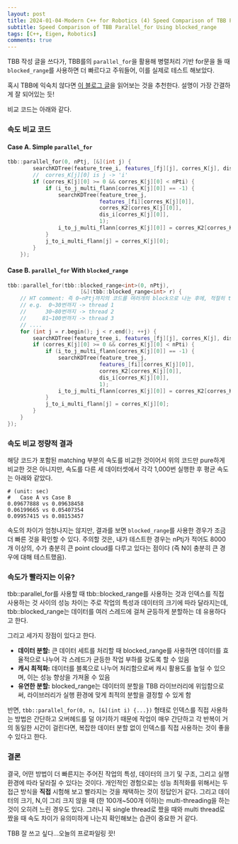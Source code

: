 ```yaml
---
layout: post
title: 2024-01-04-Modern C++ for Robotics (4) Speed Comparison of TBB Parallel_for Using blocked_range 
subtitle: Speed Comparison of TBB Parallel_for Using blocked_range
tags: [C++, Eigen, Robotics]
comments: true
---
```


TBB 작성 글을 쓰다가, TBB를의 `parallel_for`을 활용해 병렬처리 기반 for문을 돌 때 `blocked_range`를 사용하면 더 빠르다고 주워들어, 이를 실제로 테스트 해보았다. 

혹시 TBB에 익숙치 않다면 [이 블로그 글](https://chryswoods.com/parallel_c++/parallel_for.html)을 읽어보는 것을 추천한다. 설명이 가장 간결하게 잘 되어있는 듯! 

비교 코드는 아래와 같다.

### 속도 비교 코드
#### Case A. Simple `parallel_for`

```cpp
tbb::parallel_for(0, nPtj, [&](int j) {
        searchKDTree(feature_tree_i, features_[fj][j], corres_K[j], dis_j[j], 1);
        //  corres_K[j][0] is j -> 'i'
        if (corres_K[j][0] >= 0 && corres_K[j][0] < nPti) {
            if (i_to_j_multi_flann[corres_K[j][0]] == -1) {
                searchKDTree(feature_tree_j,
                             features_[fi][corres_K[j][0]],
                             corres_K2[corres_K[j][0]],
                             dis_i[corres_K[j][0]],
                             1);
                i_to_j_multi_flann[corres_K[j][0]] = corres_K2[corres_K[j][0]][0];
            }
            j_to_i_multi_flann[j] = corres_K[j][0];
        }
    });
```

#### Case B. `parallel_for` With `blocked_range`


```cpp
tbb::parallel_for(tbb::blocked_range<int>(0, nPtj),
                       [&](tbb::blocked_range<int> r) {
    // HT comment: 즉 0~nPtj까지의 코드를 여러개의 block으로 나눈 후에, 적절히 thread에 분배하여 처리한다.
    // e.g.  0~30번까지 -> thread 1
    //      30~80번까지 -> thread 2
    //     81~100번까지 -> thread 3
    // ....                   
    for (int j = r.begin(); j < r.end(); ++j) {
        searchKDTree(feature_tree_i, features_[fj][j], corres_K[j], dis_j[j], 1);
        if (corres_K[j][0] >= 0 && corres_K[j][0] < nPti) {
            if (i_to_j_multi_flann[corres_K[j][0]] == -1) {
                searchKDTree(feature_tree_j,
                             features_[fi][corres_K[j][0]],
                             corres_K2[corres_K[j][0]],
                             dis_i[corres_K[j][0]],
                             1);
                i_to_j_multi_flann[corres_K[j][0]] = corres_K2[corres_K[j][0]][0];
            }
            j_to_i_multi_flann[j] = corres_K[j][0];
        }
    }
});
```

### 속도 비교 정량적 결과 
해당 코드가 포함된 matching 부분의 속도를 비교한 것이어서 위의 코드만 pure하게 비교한 것은 아니지만, 속도를 다른 세 데이터셋에서 각각 1,000번 실행한 후 평균 속도는 아래와 같았다.

```commandline
# (unit: sec)
#   Case A vs Case B
0.09677888 vs 0.09638458
0.06199665 vs 0.05407354
0.09957415 vs 0.08153457
```

속도의 차이가 엄청나지는 않지만, 결과를 보면 `blocked_range`를 사용한 경우가 조금 더 빠른 것을 확인할 수 있다.
주의할 것은, 내가 테스트한 경우는 nPtj가 적어도 8000개 이상의, 수가 충분히 큰 point cloud를 다루고 있다는 점이다 (즉 N이 충분히 큰 경우에 대해 테스트했음).

### 속도가 빨라지는 이유?

tbb::parallel_for를 사용할 때 tbb::blocked_range를 사용하는 것과 인덱스를 직접 사용하는 것 사이의 성능 차이는 주로 작업의 특성과 데이터의 크기에 따라 달라지는데, tbb::blocked_range는 데이터를 여러 스레드에 걸쳐 균등하게 분할하는 데 유용하다고 한다. 

그리고 세가지 장점이 있다고 한다.

* **데이터 분할:** 큰 데이터 세트를 처리할 때 blocked_range를 사용하면 데이터를 효율적으로 나누어 각 스레드가 균등한 작업 부하를 갖도록 할 수 있음
* **캐시 최적화:** 데이터를 블록으로 나누어 처리함으로써 캐시 활용도를 높일 수 있으며, 이는 성능 향상을 가져올 수 있음
* **유연한 분할:** blocked_range는 데이터의 분할을 TBB 라이브러리에 위임함으로써, 라이브러리가 실행 환경에 맞게 최적의 분할을 결정할 수 있게 함

반면, `tbb::parallel_for(0, n, [&](int i) {...})` 형태로 인덱스를 직접 사용하는 방법은 간단하고 오버헤드를 덜 야기하기 때문에 작업이 매우 간단하고 각 반복이 거의 동일한 시간이 걸린다면, 복잡한 데이터 분할 없이 인덱스를 직접 사용하는 것이 좋을 수 있다고 한다.

### 결론

결국, 어떤 방법이 더 빠른지는 주어진 작업의 특성, 데이터의 크기 및 구조, 그리고 실행 환경에 따라 달라질 수 있다는 것이다.
개인적인 경험으로는 성능 최적화를 위해서는 두 접근 방식을 **직접** 시험해 보고 빨라지는 것을 채택하는 것이 정답인거 같다.
그리고 데이터의 크기, N,이 그리 크지 않을 때 (한 100개~500개 이하)는 multi-threading을 하는 것이 오히려 느린 경우도 있다. 그러니 꼭 single thread로 짰을 때와 multi thread로 짰을 때 속도 차이가 유의미하게 나는지 확인해보는 습관이 중요한 거 같다.

TBB 잘 쓰고 싶다...오늘의 프로파일링 끗!